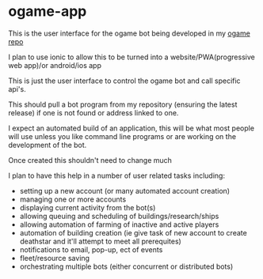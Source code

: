 # ogame-app

This is the user interface for the ogame bot being developed in my [ogame repo](https://github.com/unsupo/ogame)

I plan to use ionic to allow this to be turned into a website/PWA(progressive web app)/or android/ios app

This is just the user interface to control the ogame bot and call specific api's.

This should pull a bot program from my repository (ensuring the latest release) if one is not found or address linked to one.

I expect an automated build of an application, this will be what most people will use unless you like command line programs or are working on the development of the bot.

Once created this shouldn't need to change much

I plan to have this help in a number of user related tasks including:
- setting up a new account (or many automated account creation)
- managing one or more accounts
- displaying current activity from the bot(s)
- allowing queuing and scheduling of buildings/research/ships
- allowing automation of farming of inactive and active players
- automation of building creation (ie give task of new account to create deathstar and it'll attempt to meet all prerequites)
- notifications to email, pop-up, ect of events
- fleet/resource saving
- orchestrating multiple bots (either concurrent or distributed bots)
